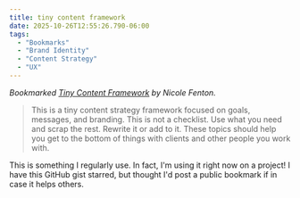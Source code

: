 ```yaml
---
title: tiny content framework
date: 2025-10-26T12:55:26.790-06:00
tags:
  - "Bookmarks"
  - "Brand Identity"
  - "Content Strategy"
  - "UX"
---
```


<div class="u-bookmark-of h-cite">
<p><i>Bookmarked <a class="u-url p-name" href="https://gist.github.com/nicoleslaw/2155621">Tiny Content Framework</a> by <span class="p-author">Nicole Fenton</span>.</i></p>
</div>

<div class="e-content">
<blockquote>
<p>
This is a tiny content strategy framework focused on goals, messages, and branding. This is not a checklist. Use what you need and scrap the rest. Rewrite it or add to it. These topics should help you get to the bottom of things with clients and other people you work with.
</p>
</blockquote>

<p>This is something I regularly use. In fact, I'm using it right now on a project! I have this GitHub gist starred, but thought I'd post a public bookmark if in case it helps others.</p>
</div>
